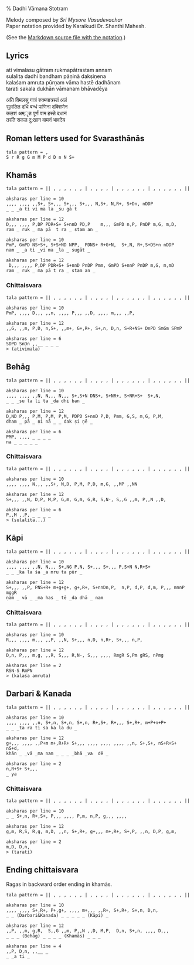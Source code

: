 % Dadhi Vāmana Stotram

<script src="http://sriku.org/lib/carnot/carnot.min.js"></script>

Melody composed by *Sri Mysore Vasudevachar*    
Paper notation provided by Karaikudi Dr. Shanthi Mahesh.

(See the [Markdown source file with the notation](ativimala.md).)

## Lyrics

ati vimalasu gātram rukmapātrastam annam  
sulalita dadhi bandham pāṇinā dakṣiṇena  
kalaśam amruta pūrṇam vāma hastē dadhānam  
tarati sakala dukhān vāmanam bhāvadēya  


अति विमलसु गात्रं रुक्मपात्रस्तं अन्नं  
सुललित दधि बन्धं पाणिना दक्शिणेन  
कलशं अम्ृत पूर्णं वाम हस्ते दधानं  
तरति सकल दु:खान वामनं भावदेय  

## Roman letters used for Svarasthānās

    tala pattern = ,
    S r R g G m M P d D n N S+
    
<pre class="carnot_style" hidden>
notation font size = 12
notation small font size = 10
stretch = 1.4
stretch space = 0.6
</pre>

## Khamās

    tala pattern = || , , , , , , | , , , , | , , , , , , | , , , , , , ||
    
    aksharas per line = 10
    ,,,, ,,,, ,,S+, S+,,, S+,,, S+,,, N,S+, N,R+, S+Dn, nDDP 
    _ _ _a ti vi ma la _su gā t 
    
    aksharas per line = 12
    D,,, ,,,, P,DP PDR+S+ S+nnD PD,P    m,,, GmPD n,P, PnDP m,G, m,D,    
    ram _ ruk _ ma pā  t ra _ stam an _
    
    aksharas per line = 10    
    PmP, GmPD NS+S+, S+S+ND NPP,  PDNS+ R+G+N,  S+,N, R+,S+DS+n nDDP
    nam _ _a ti _vi ma _la _ sugāt _ 

    aksharas per line = 12    
     D,,, ,,,, P,DP PDR+S+ S+nnD PnDP Pmm, GmPD S+nnP PnDP m,G, m,mD                          
    ram _ ruk _ ma pā t ra _ stam an _
    
### Chittaisvara

    tala pattern = || , , , , , , | , , , , | , , , , , , | , , , , , , ||

    aksharas per line = 10    
    PmP, ,,,, D,,, ,,n, ,,,, P,,, ,,D, ,,,, m,,, ,,P, 
    
    aksharas per line = 12
    ,,G, ,,m, P,D, n,S+, ,,m+, G+,R+, S+,n, D,n, S+R+NS+ DnPD SmGm SPmP
    
    aksharas per line = 6    
    SDPD SnDn ,,__ _ _ _
    > (ativimala)
    
## Behāg

    tala pattern = || , , , , , , | , , , , | , , , , , , | , , , , , , ||

    aksharas per line = 10    
    ,,,, ,,,, ,,N, N,,, N,,, S+,S+N DNS+, S+NR+, S+NR+S+  S+,N, 
    _ _ _su la li ta _da dhi ban _ 

    aksharas per line = 12    
    D,ND P,,, P,M, P,M, P,M, PDPD S+nnD P,D, Pmm, G,S, m,G, P,M, 
    dham _ pā _ ṇi nā _ _ dak ṣi ṇē _

    aksharas per line = 6   
    PMP, ,,,, _ _ _ _
    na _ _ _ _ _
    
### Chittaisvara
    
    tala pattern = || , , , , , , | , , , , | , , , , , , | , , , , , , ||
    
    aksharas per line = 10
    ,,,, ,,,, N,,, ,,S+, N,D, P,M, P,D, m,G, ,,MP ,,NN 
    
    aksharas per line = 12
    S+,,, ,,N, D,P, M,P, G,m, G,m, G,R, S,N-, S,,G ,,m, P,,N ,,D, 
    
    aksharas per line = 6
    P,,M ,,P, _ _ _ _ 
    > (sulalita...)    
    
## Kāpi

    tala pattern = || , , , , , , | , , , , | , , , , , , | , , , , , , ||

    aksharas per line = 10
    ,,,, ,,,, ,,N, N,,, S+,NG P,N, S+,,, S+,,, P,S+N N,R+S+
    _ _ _ka la śa _a mru ta pūr _ 
    
    aksharas per line = 12
    S+,,, ,,P, PNS+R+ m+g+g+, g+,R+, S+nnDn,P,  n,P, d,P, d,m, P,,, mnnP mggR
    ṇam _ vā _ _ma has _ tē _da dhā _ nam
    
### Chittaisvara 

    tala pattern = || , , , , , , | , , , , | , , , , , , | , , , , , , ||
    
    aksharas per line = 10
    R,,, ,,,, m,,, ,,P, ,,N, S+,,, n,D, n,R+, S+,,, n,P, 
    
    aksharas per line = 12
    D,n, P,,, m,g, ,,R, S,,, R,N-, S,,, ,,,, RmgR S,Pm gRS, nPmg
    
    aksharas per line = 2
    RSN-S RmPN
    > (kalaśa amruta)
    
## Darbari & Kanada

    tala pattern = || , , , , , , | , , , , | , , , , , , | , , , , , , ||

    aksharas per line = 10
    ,,,, ,,,, ,,n, S+,n, S+,n, S+,n, R+,S+, R+,,, S+,R+, m+P+n+P+
    _ _ _ta ra ti sa ka la du _ 

    aksharas per line = 12
    g+,,, ,,,, ,,P+m m+,R+R+ S+,,, ,,,, ,,,, ,,,, ,,n, S+,S+, nS+R+S+ nS+d, 
    khān _ _vā _ma nam _ _ _ _bhā _va  dē _

    aksharas per line = 2
    n,R+S+ S+,,, 
    _ ya
    
### Chittaisvara 

    tala pattern = || , , , , , , | , , , , | , , , , , , | , , , , , , ||
    
    aksharas per line = 10
    _ _ S+,n, R+,S+, P,,, ,,,, P,m, n,P, g,,, ,,,, 
    
    aksharas per line = 12
    g,m, R,S, R,g, m,D, ,,n, S+,R+, g+,,, m+,R+, S+,P, ,,n, D,P, g,m,
    
    aksharas per line = 2
    m,D, D,n,
    > (tarati)
    
## Ending chittaisvara

Ragas in backward order ending in khamās.

    tala pattern = || , , , , , , | , , , , | , , , , , , | , , , , , , ||
    
    aksharas per line = 10
    ,,,, ,,,, S+,R+, P+,g+, ,,,, m+,,, ,,R+, S+,R+, S+,n, D,n, 
    _ _ (Darbari&Kanada) _ _ _ _ _ (Kāpi) _ 
    
    aksharas per line = 12
    ,,P, ,,m, g,R,  S,,G ,,m, P,,N ,,D, M,P,  D,n, S+,n, ,,,, D,,, 
    _ _ _ (Behāg) _ _ _ _ (Khamās) _ _ _
    
    aksharas per line = 4
    ,,P, D,n, ,,__ _
    _ _a ti _

